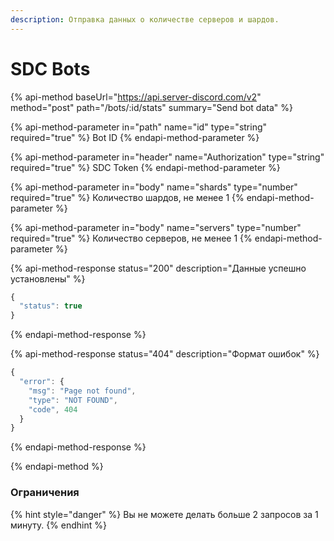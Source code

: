 ```yaml
---
description: Отправка данных о количестве серверов и шардов.
---
```


# SDC Bots

{% api-method baseUrl="https://api.server-discord.com/v2" method="post" path="/bots/:id/stats" summary="Send bot data" %}

{% api-method-parameter in="path" name="id" type="string" required="true" %}
Bot ID
{% endapi-method-parameter %}

{% api-method-parameter in="header" name="Authorization" type="string" required="true" %}
SDC Token
{% endapi-method-parameter %}

{% api-method-parameter in="body" name="shards" type="number" required="true" %}
Количество шардов, не менее 1
{% endapi-method-parameter %}

{% api-method-parameter in="body" name="servers" type="number" required="true" %}
Количество серверов, не менее 1
{% endapi-method-parameter %}

{% api-method-response status="200" description="Данные успешно установлены" %}
```javascript
{
  "status": true
}
```
{% endapi-method-response %}

{% api-method-response status="404" description="Формат ошибок" %}
```javascript
{
  "error": {
    "msg": "Page not found",
    "type": "NOT FOUND",
    "code", 404
  }
}
```
{% endapi-method-response %}

{% endapi-method %}

### Ограничения

{% hint style="danger" %}
Вы не можете делать больше 2 запросов за 1 минуту.
{% endhint %}
